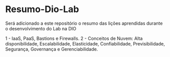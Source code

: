 # Resumo-Dio-Lab
Será adicionado a este repositório o resumo das lições aprendidas durante o desenvolvimento do Lab na DIO

1 - IaaS, PaaS, Bastions e Firewalls.
2 - Conceitos de Nuvem: Alta disponibilidade, Escalabilidade, Elasticidade, Confiabilidade, Previsibilidade, Segurança, Governança e Gerenciabilidade.

